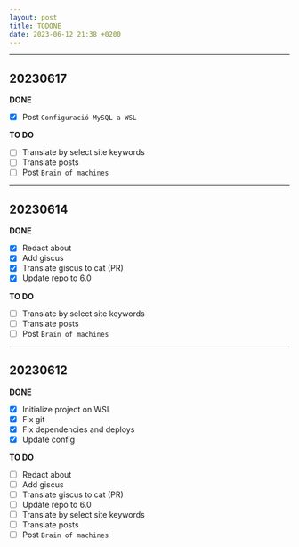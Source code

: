 ```yaml
---
layout: post
title: TODONE
date: 2023-06-12 21:38 +0200
---
```


---

## 20230617

**DONE**

- [x] Post `Configuració MySQL a WSL`

**TO DO**

- [ ] Translate by select site keywords
- [ ] Translate posts
- [ ] Post `Brain of machines`

---

## 20230614

**DONE**

- [x] Redact about
- [x] Add giscus
- [x] Translate giscus to cat (PR)
- [x] Update repo to 6.0

**TO DO**

- [ ] Translate by select site keywords
- [ ] Translate posts
- [ ] Post `Brain of machines`

---

## 20230612

**DONE**

- [x] Initialize project on WSL
- [x] Fix git
- [x] Fix dependencies and deploys
- [x] Update config

**TO DO**

- [ ] Redact about
- [ ] Add giscus
- [ ] Translate giscus to cat (PR)
- [ ] Update repo to 6.0
- [ ] Translate by select site keywords
- [ ] Translate posts
- [ ] Post `Brain of machines`
